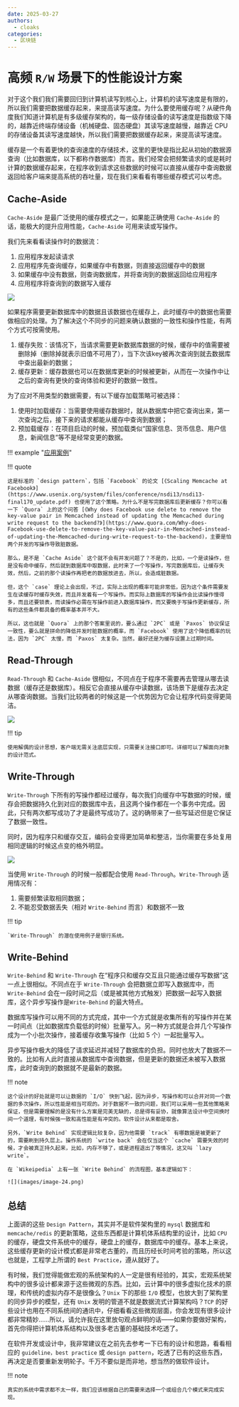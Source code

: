 ```yaml
---
date: 2025-03-27
authors:
  - cloaks
categories:
  - 区块链
---
```


# 高频 `R/W` 场景下的性能设计方案

对于这个我们我们需要回归到计算机读写到核心上，计算机的读写速度是有限的，所以我们需要把数据缓存起来，来提高读写速度。为什么要使用缓存呢？从硬件角度我们知道计算机是有多级缓存架构的，每一级存储设备的读写速度是指数级下降的，越靠近终端存储设备（机械硬盘、固态硬盘）其读写速度越慢，越靠近 CPU 的存储设备其读写速度越快，所以我们需要把数据缓存起来，来提高读写速度。

缓存是一个有着更快的查询速度的存储技术，这里的更快是指比起从初始的数据源查询（比如数据库，以下都称作数据库）而言。我们经常会把频繁请求的或是耗时计算的数据缓存起来，在程序收到请求这些数据的时候可以直接从缓存中查询数据返回给客户端来提高系统的吞吐量，现在我们来看看有哪些缓存模式可以考虑。

<!-- more -->

## Cache-Aside

`Cache-Aside` 是最广泛使用的缓存模式之一，如果能正确使用 `Cache-Aside` 的话，能极大的提升应用性能，`Cache-Aside` 可用来读或写操作。

我们先来看看读操作时的数据流：

1. 应用程序发起读请求
2. 应用程序先查询缓存，如果缓存中有数据，则直接返回缓存中的数据
3. 如果缓存中没有数据，则查询数据库，并将查询到的数据返回给应用程序
4. 应用程序将查询到的数据写入缓存

![](images/image-21.png)

如果程序需要更新数据库中的数据且该数据也在缓存上，此时缓存中的数据也需要做相应的处理。为了解决这个不同步的问题来确认数据的一致性和操作性能，有两个方式可按需使用。

1. 缓存失败：该情况下，当请求需要更新数据库数据的时候，缓存中的值需要被删除掉（删除掉就表示旧值不可用了），当下次该key被再次查询到就去数据库中查出最新的数据；
2. 缓存更新：缓存数据也可以在数据库更新的时候被更新，从而在一次操作中让之后的查询有更快的查询体验和更好的数据一致性。

为了应对不用类型的数据需要，有以下缓存加载策略可被选择：

1. 使用时加载缓存：当需要使用缓存数据时，就从数据库中把它查询出来，第一次查询之后，接下来的请求都能从缓存中查询到数据；
2. 预加载缓存：在项目启动的时候，预加载类似“国家信息、货币信息、用户信息，新闻信息”等不是经常变更的数据。

!!! example "[应用案例](https://learn.microsoft.com/en-us/azure/architecture/patterns/cache-aside)"

!!! quote

    这是标准的 `design pattern`，包括 `Facebook` 的论文 [《Scaling Memcache at Facebook》](https://www.usenix.org/system/files/conference/nsdi13/nsdi13-final170_update.pdf) 也使用了这个策略。为什么不是写完数据库后更新缓存？你可以看一下 `Quora` 上的这个问答 [《Why does Facebook use delete to remove the key-value pair in Memcached instead of updating the Memcached during write request to the backend?》](https://www.quora.com/Why-does-Facebook-use-delete-to-remove-the-key-value-pair-in-Memcached-instead-of-updating-the-Memcached-during-write-request-to-the-backend)，主要是怕两个并发的写操作导致脏数据。

    那么，是不是 `Cache Aside` 这个就不会有并发问题了？不是的，比如，一个是读操作，但是没有命中缓存，然后就到数据库中取数据，此时来了一个写操作，写完数据库后，让缓存失效，然后，之前的那个读操作再把老的数据放进去，所以，会造成脏数据。

    但，这个 `case` 理论上会出现，不过，实际上出现的概率可能非常低，因为这个条件需要发生在读缓存时缓存失效，而且并发着有一个写操作。而实际上数据库的写操作会比读操作慢得多，而且还要锁表，而读操作必需在写操作前进入数据库操作，而又要晚于写操作更新缓存，所有的这些条件都具备的概率基本并不大。

    所以，这也就是 `Quora` 上的那个答案里说的，要么通过 `2PC` 或是 `Paxos` 协议保证一致性，要么就是拼命的降低并发时脏数据的概率，而 `Facebook` 使用了这个降低概率的玩法，因为 `2PC` 太慢，而 `Paxos` 太复杂。当然，最好还是为缓存设置上过期时间。

## Read-Through

`Read-Through` 和 `Cache-Aside` 很相似，不同点在于程序不需要再去管理从哪去读数据（缓存还是数据库）。相反它会直接从缓存中读数据，该场景下是缓存去决定从哪查询数据。当我们比较两者的时候这是一个优势因为它会让程序代码变得更简洁。

![](images/image-22.png)

!!! tip

    使用解偶的设计思想，客户端无需关注底层实现，只需要关注接口即可。详细可以了解面向对象的设计范式。

## Write-Through

`Write-Through` 下所有的写操作都经过缓存，每次我们向缓存中写数据的时候，缓存会把数据持久化到对应的数据库中去，且这两个操作都在一个事务中完成。因此，只有两次都写成功了才是最终写成功了。这的确带来了一些写延迟但是它保证了数据一致性。

同时，因为程序只和缓存交互，编码会变得更加简单和整洁，当你需要在多处复用相同逻辑的时候这点变的格外明显。

![](images/image-23.png)

当使用 `Write-Through` 的时候一般都配合使用 `Read-Through`。`Write-Through` 适用情况有：

1. 需要频繁读取相同数据；
2. 不能忍受数据丢失（相对 `Write-Behind` 而言）和数据不一致

!!! tip

    `Write-Through` 的潜在使用例子是银行系统。

## Write-Behind

`Write-Behind` 和 `Write-Through` 在“程序只和缓存交互且只能通过缓存写数据”这一点上很相似。不同点在于 `Write-Through` 会把数据立即写入数据库中，而 `Write-Behind` 会在一段时间之后（或是被其他方式触发）把数据一起写入数据库，这个异步写操作是`Write-Behind` 的最大特点。

数据库写操作可以用不同的方式完成，其中一个方式就是收集所有的写操作并在某一时间点（比如数据库负载低的时候）批量写入。另一种方式就是合并几个写操作成为一个小批次操作，接着缓存收集写操作（比如 5 个）一起批量写入。

异步写操作极大的降低了请求延迟并减轻了数据库的负担。同时也放大了数据不一致的。比如有人此时直接从数据库中查询数据，但是更新的数据还未被写入数据库，此时查询到的数据就不是最新的数据。

!!! note

    这个设计的好处就是可以让数据的 `I/O` 快到飞起，因为异步，写操作和可以合并对同一个数据的多次操作，所以性能是相当可观的。对于数据不一致的问题，我们可以采用一些其他策略来保证，但是需要理解的是没有什么方案是完美无缺的，总是得有妥协，就像算法设计中空间换时间一个道理，有时候强一致和高性能是有冲突的。软件设计从来都是取舍。

    另外，`Write Behind` 实现逻辑比较复杂，因为他需要 `track` 有哪数据是被更新了的，需要刷到持久层上。操作系统的 `write back` 会在仅当这个 `cache` 需要失效的时候，才会被真正持久起来，比如，内存不够了，或是进程退出了等情况，这又叫 `lazy write`。

    在 `Wikeipedia` 上有一张 `Write Behind` 的流程图，基本逻辑如下：

    ![](images/image-24.png)

## 总结

上面讲的这些 `Design Pattern`，其实并不是软件架构里的 `mysql` 数据库和 `memcache/redis` 的更新策略，这些东西都是计算机体系结构里的设计，比如 `CPU` 的缓存，硬盘文件系统中的缓存，硬盘上的缓存，数据库中的缓存。基本上来说，这些缓存更新的设计模式都是非常老古董的，而且历经长时间考验的策略，所以这也就是，工程学上所谓的 `Best Practice`，遵从就好了。

有时候，我们觉得能做宏观的系统架构的人一定是很有经验的，其实，宏观系统架构中的很多设计都来源于这些微观的东西。比如，云计算中的很多虚拟化技术的原理，和传统的虚拟内存不是很像么？`Unix` 下的那些 `I/O` 模型，也放大到了架构里的同步异步的模型，还有 `Unix` 发明的管道不就是数据流式计算架构吗？`TCP` 的好些设计也用在不同系统间的通讯中，仔细看看这些微观层面，你会发现有很多设计都非常精妙……所以，请允许我在这里放句观点鲜明的话——如果你要做好架构，首先你得把计算机体系结构以及很多老古董的基础技术吃透了。

在软件开发或设计中，我非常建议在之前先去参考一下已有的设计和思路，看看相应的 `guideline，best practice` 或 `design pattern`，吃透了已有的这些东西，再决定是否要重新发明轮子。千万不要似是而非地，想当然的做软件设计。

!!! note

    真实的系统中需求都不太一样，我们应该根据自己的需要来选择一个或组合几个模式来完成实现。